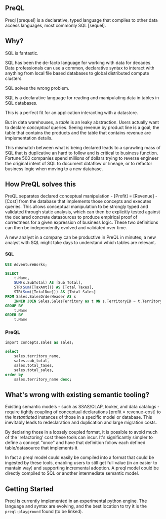 ## PreQL

Preql [prequel] is a declarative, typed language that compiles to other data access languages,
most commonly SQL [sequel].


## Why?

SQL is fantastic.

SQL has been the de-facto language for working with data for decades. Data professionals 
can use a common, declarative syntax to interact with anything from local file based databases
to global distributed compute clusters.

SQL solves the wrong problem.

SQL is a declarative language for reading and manipulating data in tables in SQL databases.

This is a perfect fit for an application interacting with a datastore. 

But in data warehouses, a _table_ is an leaky abstraction. Users actually want to declare
_conceptual_ queries. Seeing revenue by product line is a goal; the table that contains
the products and the table that contains revenue are implementation details.

This mismatch between what is being declared
leads to a sprawling mass of SQL that is duplicative an hard to follow and is critical 
to business function. Fortune 500 companies spend millions of dollars trying to reverse 
engineer the original intent of SQL to document dataflow or lineage, or to refactor
business logic when moving to a new database.

## How PreQL solves this

PreQL separates declared conceptual manipulation - [Profit] = [Revenue] - [Cost] from the
database that implements those concepts and executes queries. This allows conceptual 
manipulation to be strongly typed and validated through static analysis, which can then be 
explicitly tested against the declared concrete datasources to produce empirical
proof of correctness for a given expression of business logic. These two definitions can then 
be independently evolved and validated over time. 

A new analyst in a company can be productive in PreQL in minutes; a new analyst with SQL might
take days to understand which tables are relevant. 

#### SQL
```sql
USE AdventureWorks;

SELECT 
    t.Name, 
    SUM(s.SubTotal) AS [Sub Total],
    STR(Sum([TaxAmt])) AS [Total Taxes],
    STR(Sum([TotalDue])) AS [Total Sales]
FROM Sales.SalesOrderHeader AS s
    INNER JOIN Sales.SalesTerritory as t ON s.TerritoryID = t.TerritoryID
GROUP BY 
    t.Name
ORDER BY 
    t.Name
```

### PreQL
```sql
import concepts.sales as sales;

select
    sales.territory_name,
    sales.sub_total,
    sales.total_taxes,
    sales.total_sales,
order by
    sales.territory_name desc;
```


## What's wrong with existing semantic tooling?

Existing semantic models - such as SSAS/OLAP, looker, and data catalogs - require tightly coupling of
conceptual declarations [profit = revenue-cost] to the _instantiated_ instances of those in a specific
model or database. This inevitably leads to redeclaration and duplication and large migration costs.

By declaring those in a loosely coupled format, it is possible to avoid much of the 'refactoring' cost these tools 
can incur. It's significantly simpler to define a concept "once" and have that definition follow each
defined table/datasource that implements it. 

In fact a preql model could easily be compiled into a format that could be ingested by these tools,
enabling users to still get full value (in an easier to mantain way) and supporting incremental adoption. A preql
model could be directly compiled to SQL or another intermediate semantic model. 

## Getting Started

Preql is currently implemented in an experimental python engine. The language and syntax are evolving, and the
best location to try it is the `preql-playground` found (to be linked).
